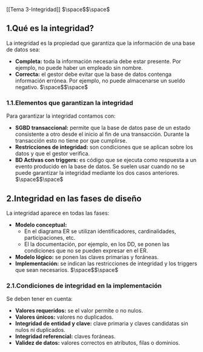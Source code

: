 [[Tema 3-Integridad]]
$\space$$\space$
## 1.Qué es la integridad?
La integridad es la propiedad que garantiza que la información de una base de datos sea:
+ **Completa:** toda la información necesaria debe estar presente. Por ejemplo, no puede haber un empleado sin nombre.
+ **Correcta:** el gestor debe evitar que la base de datos contenga información errónea. Por ejemplo, no puede almacenarse un sueldo negativo.
$\space$$\space$
### 1.1.Elementos que garantizan la integridad
Para garantizar la integridad contamos con:
+ **SGBD transaccional:** permite que la base de datos pase de un estado consistente a otro desde el inicio al fin de una transacción. Durante la transacción esto no tiene por que cumplirse.
+ **Restricciones de integridad:** son condiciones que se aplican sobre los datos y que el gestor verifica.
+ **BD Activas con triggers:**  es código que se ejecuta como respuesta a un evento producido en la base de datos. Se suelen usar cuando no se puede garantizar la integridad mediante los dos casos anteriores. 
$\space$$\space$
## 2.Integridad en las fases de diseño
La integridad aparece en todas las fases:
+ **Modelo conceptual:** 
	+ En el diagrama ER se utilizan identificadores, cardinalidades, participaciones, etc.
	+ El la documentación, por ejemplo, en los DD, se ponen las condiciones que no se pueden expresar en el ER.
+ **Modelo lógico:** se ponen las claves primarias y foráneas.
+ **Implementación:** se indican las restricciones de integridad y los triggers que sean necesarios.
$\space$$\space$
### 2.1.Condiciones de integridad en la implementación
Se deben tener en cuenta:
+ **Valores requeridos:** se el valor permite o no nulos.
+ **Valores únicos:** valores no duplicados.
+ **Integridad de entidad y clave:** clave primaria y claves candidatas sin nulos ni duplicados.
+ **Integridad referencial:** claves foráneas.
+ **Validez de datos:** valores correctos en atributos, filas o dominios. 

